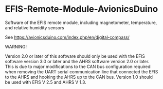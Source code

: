 # EFIS-Remote-Module-AvionicsDuino
Software of the EFIS remote module, including magnetometer, temperature, and relative humidity sensors

See https://avionicsduino.com/index.php/en/digital-compass/

WARNING!

Version 2.0 or later of this software should only be used with the EFIS software version 3.0 or later and the AHRS software version 2.0 or later. 
This is due to major modifications to the CAN bus configuration required when removing the UART serial communication line that connected the EFIS to the AHRS and hooking the AHRS up to the CAN bus.
Version 1.0 should be used with EFIS V 2.5 and AHRS V 1.3.
